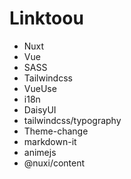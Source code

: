 #  Linktoou

* Nuxt
* Vue
* SASS
* Tailwindcss
* VueUse
* i18n
* DaisyUI
* tailwindcss/typography
* Theme-change
* markdown-it
* animejs
* @nuxi/content
 
